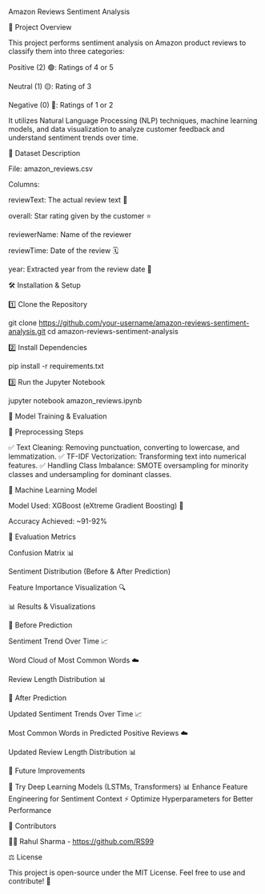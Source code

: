 Amazon Reviews Sentiment Analysis

📌 Project Overview

This project performs sentiment analysis on Amazon product reviews to classify them into three categories:

Positive (2) 🟢: Ratings of 4 or 5

Neutral (1) 🟡: Rating of 3

Negative (0) 🔴: Ratings of 1 or 2

It utilizes Natural Language Processing (NLP) techniques, machine learning models, and data visualization to analyze customer feedback and understand sentiment trends over time.

📂 Dataset Description

File: amazon_reviews.csv

Columns:

reviewText: The actual review text 📝

overall: Star rating given by the customer ⭐

reviewerName: Name of the reviewer

reviewTime: Date of the review 🗓️

year: Extracted year from the review date 📆

🛠 Installation & Setup

1️⃣ Clone the Repository

git clone https://github.com/your-username/amazon-reviews-sentiment-analysis.git
cd amazon-reviews-sentiment-analysis

2️⃣ Install Dependencies

pip install -r requirements.txt

3️⃣ Run the Jupyter Notebook

jupyter notebook amazon_reviews.ipynb

🚀 Model Training & Evaluation

🔹 Preprocessing Steps

✅ Text Cleaning: Removing punctuation, converting to lowercase, and lemmatization.
✅ TF-IDF Vectorization: Transforming text into numerical features.
✅ Handling Class Imbalance: SMOTE oversampling for minority classes and undersampling for dominant classes.

🔹 Machine Learning Model

Model Used: XGBoost (eXtreme Gradient Boosting) 🌟

Accuracy Achieved: ~91-92%

🔹 Evaluation Metrics

Confusion Matrix 📊

Sentiment Distribution (Before & After Prediction)

Feature Importance Visualization 🔍

📊 Results & Visualizations

🔹 Before Prediction

Sentiment Trend Over Time 📈

Word Cloud of Most Common Words ☁️

Review Length Distribution 📊

🔹 After Prediction

Updated Sentiment Trends Over Time 📈

Most Common Words in Predicted Positive Reviews ☁️

Updated Review Length Distribution 📊

🔮 Future Improvements

🚀 Try Deep Learning Models (LSTMs, Transformers)
📊 Enhance Feature Engineering for Sentiment Context
⚡ Optimize Hyperparameters for Better Performance

📝 Contributors

👨‍💻 Rahul Sharma - https://github.com/RS99

⚖️ License

This project is open-source under the MIT License. Feel free to use and contribute! 🎉

